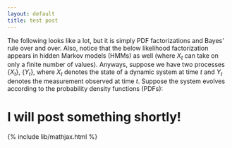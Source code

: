 ```yaml
---
layout: default
title: test post
---
```


The following looks like a lot, but it is simply PDF factorizations and Bayes' rule over and over. Also, notice that the below likelihood factorization appears in hidden Markov models (HMMs) as well (where $X_{t}$ can take on only a finite number of values).  Anyways, suppose we have two processes $\{X_{t}\}$, $\{Y_{t}\}$, where $X_{t}$ denotes the state of a dynamic system at time $t$ and $Y_{t}$ denotes the measurement observed at time $t$. Suppose the system evolves according to the probability density functions (PDFs):

# I will post something shortly!

{% include lib/mathjax.html %}

